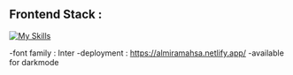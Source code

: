 ## Frontend Stack :
[![My Skills](https://skillicons.dev/icons?i=react,vite,tailwind,figma&theme=light)](https://skillicons.dev)

-font family : Inter
-deployment : https://almiramahsa.netlify.app/
-available for darkmode

